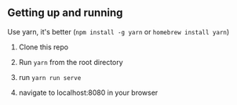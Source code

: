 
## Getting up and running

Use yarn, it's better (`npm install -g yarn` or `homebrew install yarn`)

1. Clone this repo

2. Run `yarn` from the root directory

3. run `yarn run serve`

5. navigate to localhost:8080 in your browser
